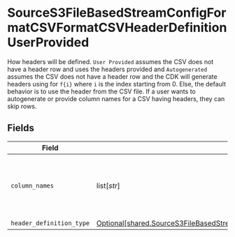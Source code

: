 # SourceS3FileBasedStreamConfigFormatCSVFormatCSVHeaderDefinitionUserProvided

How headers will be defined. `User Provided` assumes the CSV does not have a header row and uses the headers provided and `Autogenerated` assumes the CSV does not have a header row and the CDK will generate headers using for `f{i}` where `i` is the index starting from 0. Else, the default behavior is to use the header from the CSV file. If a user wants to autogenerate or provide column names for a CSV having headers, they can skip rows.


## Fields

| Field                                                                                                                                                                                                                                          | Type                                                                                                                                                                                                                                           | Required                                                                                                                                                                                                                                       | Description                                                                                                                                                                                                                                    |
| ---------------------------------------------------------------------------------------------------------------------------------------------------------------------------------------------------------------------------------------------- | ---------------------------------------------------------------------------------------------------------------------------------------------------------------------------------------------------------------------------------------------- | ---------------------------------------------------------------------------------------------------------------------------------------------------------------------------------------------------------------------------------------------- | ---------------------------------------------------------------------------------------------------------------------------------------------------------------------------------------------------------------------------------------------- |
| `column_names`                                                                                                                                                                                                                                 | list[*str*]                                                                                                                                                                                                                                    | :heavy_check_mark:                                                                                                                                                                                                                             | The column names that will be used while emitting the CSV records                                                                                                                                                                              |
| `header_definition_type`                                                                                                                                                                                                                       | [Optional[shared.SourceS3FileBasedStreamConfigFormatCSVFormatCSVHeaderDefinitionUserProvidedHeaderDefinitionType]](undefined/models/shared/sources3filebasedstreamconfigformatcsvformatcsvheaderdefinitionuserprovidedheaderdefinitiontype.md) | :heavy_minus_sign:                                                                                                                                                                                                                             | N/A                                                                                                                                                                                                                                            |